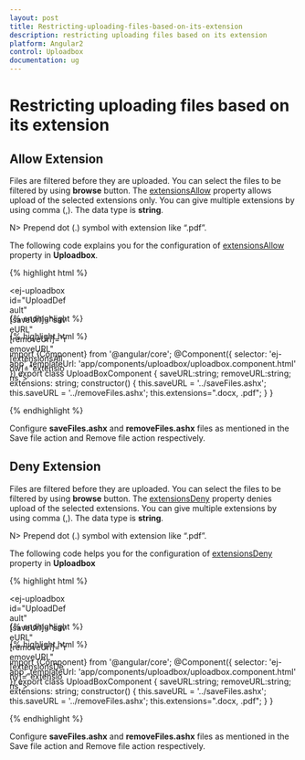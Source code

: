 ```yaml
---
layout: post
title: Restricting-uploading-files-based-on-its-extension
description: restricting uploading files based on its extension
platform: Angular2
control: Uploadbox
documentation: ug
---
```


# Restricting uploading files based on its extension

## Allow Extension

Files are filtered before they are uploaded. You can select the files to be filtered by using **browse** button. The [extensionsAllow](https://help.syncfusion.com/api/js/ejuploadbox#members:extensionsallow) property allows upload of the selected extensions only. You can give multiple extensions by using comma (,).  The data type is **string**.

N> Prepend dot (.) symbol with extension like “.pdf”.

The following code explains you for the configuration of [extensionsAllow](https://help.syncfusion.com/api/js/ejuploadbox#members:extensionsallow) property in **Uploadbox**. 

{% highlight html %}

<div style="width:100px;height:35px;">

<ej-uploadbox id="UploadDefault" [saveUrl]="saveURL" [removeUrl]="removeURL" [extensionsAllow]="extensions"></ej-uploadbox>

</div>

{% endhighlight %}

{% highlight html %}

 import {Component} from '@angular/core';
    @Component({
    selector: 'ej-app',
        templateUrl: 'app/components/uploadbox/uploadbox.component.html'
    })
    export class UploadBoxComponent {
        saveURL:string;
        removeURL:string;
        extensions: string;
        constructor() {
        this.saveURL = '../saveFiles.ashx';
        this.saveURL = '../removeFiles.ashx';
        this.extensions=".docx, .pdf";
        }
    }

{% endhighlight %}

Configure **saveFiles.ashx** and **removeFiles.ashx** files as mentioned in the Save file action and Remove file action respectively. 

## Deny Extension

Files are filtered before they are uploaded. You can select the files to be filtered by using **browse** button. The [extensionsDeny](https://help.syncfusion.com/api/js/ejuploadbox#members:extensionsdeny) property denies upload of the selected extensions. You can give multiple extensions by using comma (,).  The data type is **string**.

N> Prepend dot (.) symbol with extension like “.pdf”.

The following code helps you for the configuration of [extensionsDeny](https://help.syncfusion.com/api/js/ejuploadbox#members:extensionsdeny) property in **Uploadbox**

{% highlight html %}

<div style="width:100px;height:35px;">

<ej-uploadbox id="UploadDefault" [saveUrl]="saveURL" [removeUrl]="removeURL" [extensionsDeny]="extensions"></ej-uploadbox>

</div>

{% endhighlight %}

{% highlight html %}

 import {Component} from '@angular/core';
    @Component({
    selector: 'ej-app',
        templateUrl: 'app/components/uploadbox/uploadbox.component.html'
    })
    export class UploadBoxComponent {
        saveURL:string;
        removeURL:string;
        extensions: string;
        constructor() {
        this.saveURL = '../saveFiles.ashx';
        this.saveURL = '../removeFiles.ashx';
        this.extensions=".docx, .pdf";
        }
    }

{% endhighlight %}

Configure **saveFiles.ashx** and **removeFiles.ashx** files as mentioned in the Save file action and Remove file action respectively.
